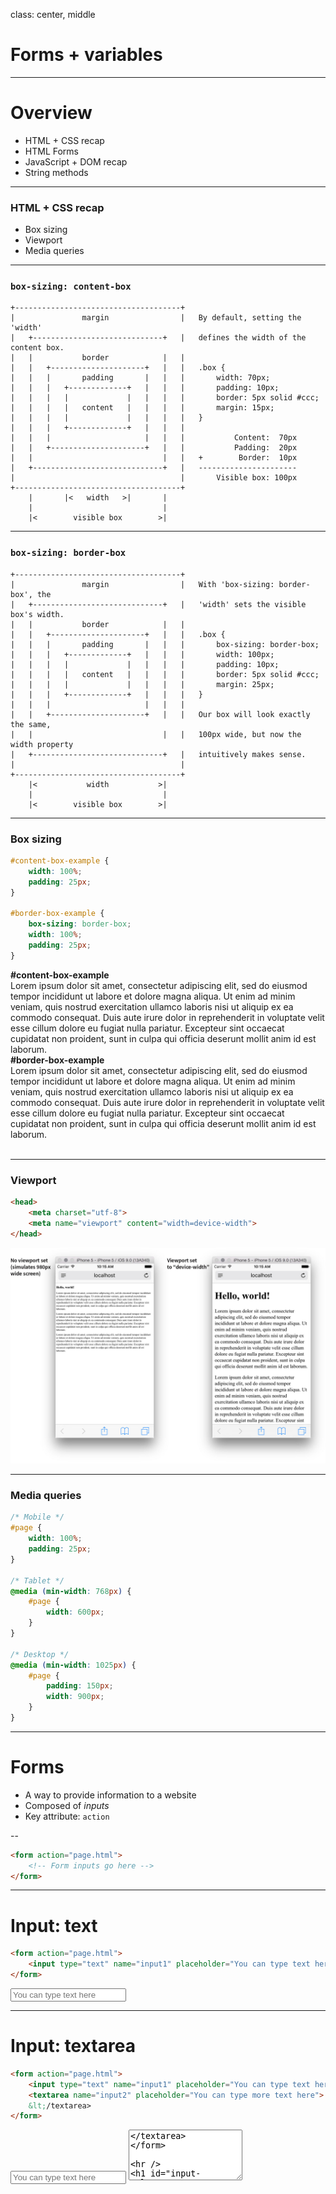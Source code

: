 <!--

template: slideshow.php

-->

class: center, middle

# Forms + variables

---

# Overview

* HTML + CSS recap
* HTML Forms
* JavaScript + DOM recap
* String methods

---

### HTML + CSS recap

* Box sizing
* Viewport
* Media queries

---

### `box-sizing: content-box`

```
+-------------------------------------+   
|               margin                |   By default, setting the 'width'
|   +-----------------------------+   |   defines the width of the content box.
|   |           border            |   |
|   |   +---------------------+   |   |   .box {
|   |   |       padding       |   |   |       width: 70px;
|   |   |   +-------------+   |   |   |       padding: 10px;
|   |   |   |             |   |   |   |       border: 5px solid #ccc;
|   |   |   |   content   |   |   |   |       margin: 15px;
|   |   |   |             |   |   |   |   }
|   |   |   +-------------+   |   |   |
|   |   |                     |   |   |           Content:  70px
|   |   +---------------------+   |   |           Padding:  20px
|   |                             |   |   +        Border:  10px
|   +-----------------------------+   |   ----------------------
|                                     |       Visible box: 100px
+-------------------------------------+
    |       |<   width   >|       |
    |                             |
    |<        visible box        >|
```

---

### `box-sizing: border-box`

```
+-------------------------------------+   
|               margin                |   With 'box-sizing: border-box', the
|   +-----------------------------+   |   'width' sets the visible box's width.
|   |           border            |   |
|   |   +---------------------+   |   |   .box {
|   |   |       padding       |   |   |       box-sizing: border-box;
|   |   |   +-------------+   |   |   |       width: 100px;
|   |   |   |             |   |   |   |       padding: 10px;
|   |   |   |   content   |   |   |   |       border: 5px solid #ccc;
|   |   |   |             |   |   |   |       margin: 25px;
|   |   |   +-------------+   |   |   |   }
|   |   |                     |   |   |   
|   |   +---------------------+   |   |   Our box will look exactly the same,
|   |                             |   |   100px wide, but now the width property
|   +-----------------------------+   |   intuitively makes sense.
|                                     |
+-------------------------------------+
    |<           width           >|
    |                             |
    |<        visible box        >|
```

---

### Box sizing

```css
#content-box-example {
	width: 100%;
	padding: 25px;
}

#border-box-example {
	box-sizing: border-box;
	width: 100%;
	padding: 25px;
}
```

<div class="box-sizing-example">
	<strong>#content-box-example</strong>
	<div class="content">
		Lorem ipsum dolor sit amet, consectetur adipiscing elit, sed do eiusmod tempor incididunt ut labore et dolore magna aliqua. Ut enim ad minim veniam, quis nostrud exercitation ullamco laboris nisi ut aliquip ex ea commodo consequat. Duis aute irure dolor in reprehenderit in voluptate velit esse cillum dolore eu fugiat nulla pariatur. Excepteur sint occaecat cupidatat non proident, sunt in culpa qui officia deserunt mollit anim id est laborum.
	</div>
</div>
<div class="box-sizing-example border-box-example">
	<strong>#border-box-example</strong>
	<div class="content">
		Lorem ipsum dolor sit amet, consectetur adipiscing elit, sed do eiusmod tempor incididunt ut labore et dolore magna aliqua. Ut enim ad minim veniam, quis nostrud exercitation ullamco laboris nisi ut aliquip ex ea commodo consequat. Duis aute irure dolor in reprehenderit in voluptate velit esse cillum dolore eu fugiat nulla pariatur. Excepteur sint occaecat cupidatat non proident, sunt in culpa qui officia deserunt mollit anim id est laborum.
	</div>
</div>
<br class="clear">

---

### Viewport

```html
<head>
	<meta charset="utf-8">
	<meta name="viewport" content="width=device-width">
</head>
```

![Viewport](images/viewport.jpg)

---

### Media queries

```css
/* Mobile */
#page {
	width: 100%;
	padding: 25px;
}

/* Tablet */
@media (min-width: 768px) {
	#page {
		width: 600px;
	}
}

/* Desktop */
@media (min-width: 1025px) {
	#page {
		padding: 150px;
		width: 900px;
	}
}
```

---

# Forms

* A way to provide information to a website
* Composed of *inputs*
* Key attribute: `action`

--

```html
<form action="page.html">
	<!-- Form inputs go here -->
</form>
```

---

# Input: text

```html
<form action="page.html">
	<input type="text" name="input1" placeholder="You can type text here">
</form>
```

<form action="/scripting/week5/forms-vars" class="border">
	<input type="text" name="input1" placeholder="You can type text here">
</form>

---

# Input: textarea

```html
<form action="page.html">
	<input type="text" name="input1" placeholder="You can type text here">
	<textarea name="input2" placeholder="You can type more text here">
	&lt;/textarea>
</form>
```

<form action="/scripting/week5/forms-vars" class="border">
	<input type="text" name="input1" placeholder="You can type text here">
	<textarea name="input2" placeholder="You can type more text here" rows="5">&lt;/textarea>
</form>

---

# Input: select

```html
<form action="page.html">
	<input type="text" name="input1" placeholder="You can type text here">
	<textarea name="input2" placeholder="You can type more text here">
	&lt;/textarea>
	<select name="input3">
		<option value="yes">Yes</option>
		<option value="no">No</option>
		<option value="maybe">Maybe</option>
	</select>
</form>
```

<form action="/scripting/week5/forms-vars" class="border">
	<input type="text" name="input1" placeholder="You can type text here">
	<textarea name="input2" placeholder="You can type more text here">&lt;/textarea>
	<select name="input3">
		<option value="yes">Yes</option>
		<option value="no">No</option>
		<option value="maybe">Maybe</option>
	</select>
</form>

---

# Input: submit

```html
<form action="page.html">
	<input type="text" name="input1" placeholder="You can type text here">
	<textarea name="input2" placeholder="You can type more text here">
	&lt;/textarea>
	<select name="input3">
		<!-- ... options ... -->
	</select>
	<input type="submit" value="Okay">
</form>
```

<form action="/scripting/week5/forms-vars" class="border">
	<input type="text" name="input1" placeholder="You can type text here">
	<textarea name="input2" placeholder="You can type more text here">&lt;/textarea>
	<select name="input3">
		<option value="yes">Yes</option>
		<option value="no">No</option>
		<option value="maybe">Maybe</option>
	</select>
	<input type="submit" value="Okay">
</form>

---

# JavaScript + DOM recap

* Hello, JavaScript
* Strings, arrays, and objects
* Document Object Model

---

### Hello, JavaScript

```html
<script>
// Log our favorite message
console.log('Hello, world!');
</script>
```

---

### Strings, arrays, and objects

```html
<script>
// Store a string, then log the string
var messageString = 'Hello, world!';
console.log(messageString);
</script>
```

```html
<script>
// This time with an array
var messageArray = ['Hello, ', 'world!'];
console.log(messageArray[0] + messageArray[1]);
</script>
```

```html
<script>
// Let's try it with an object, why not?
var messageObject = {
  first: 'Hello, ',
  second: 'world!'
};
console.log(messageObject.first + messageObject.second);
</script>
```

---

### Document Object Model

```html
<div id="hello">Hello, world!</div>
<script>
var hello = document.getElementById('hello');
// Translate the content to Spanish
hello.innerHTML = '¡Hola, mundo!';
</script>
```

---

# String search method

```js
var food = 'apple bread cheese';
food.search("bread");
```

--

.border[![String search](images/string-search.jpg)]

---

# String replace method

```js
var food = 'apple bread cheese';
food = food.replace("bread", "banana");
```

--

.border[![String replace](images/string-replace.jpg)]

---

# A very brief mention of regular expressions

```js
// Consider this bit of code
var food = 'apple bread cheese';
food = food.replace("e", "E");
```

__What is the result?__

--

```html
applE bread cheese
```

--

__How do we replace all “e” with “E”?__

---

# A very brief mention of regular expressions

```js
// We need to use regular expressions
var food = 'apple bread cheese';
food = food.replace(/e/g, "E");
```

__That replaces all the “e” letters__

```html
applE brEad chEEsE
```

--

* Regular expressions begin and end with `/`
* The `g` at the end is the *global flag*

---

class: what
background-image: url(images/what-html.jpg)

### New template: HTML

---

class: what
background-image: url(images/what-css.jpg)

### New template: CSS

---
